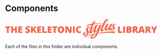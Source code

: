 # Components

![alt text][logo]

[logo]: ../../../images/skeletonic-stylus-readme.svg "Banner representing the Skeletonic Stylus Library"

Each of the files in this folder are individual components.

